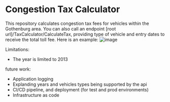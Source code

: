 # Congestion Tax Calculator

This repository calculates congestion tax fees for vehicles within the Gothenburg area. 
You can also call an endpoint [root url]/TaxCalculator/CalculateTax, providing type of vehicle and entry dates to receive the total toll fee. Here is an example:
![image](https://github.com/user-attachments/assets/529b4b15-7d03-4e17-be9d-b84cd42e7bb3)

Limitations: 
- The year is limited to 2013

future work: 
- Application logging
- Explanding years and vehicles types being supported by the api
- CI/CD pipeline, and deployment (for test and prod environments)
- Infrastructure as code
